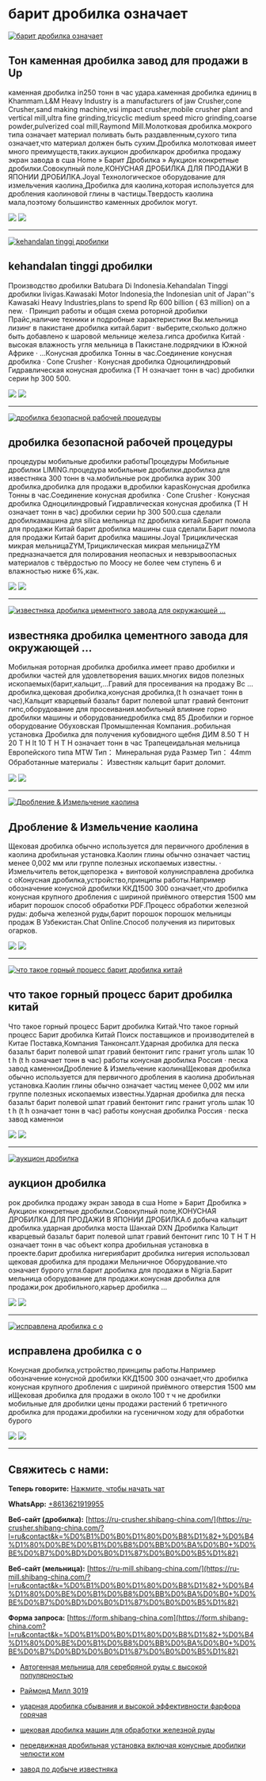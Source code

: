 # барит дробилка означает

<a href="https://swt.shibang-china.com/?l=ru&img&k=%D0%B1%D0%B0%D1%80%D0%B8%D1%82+%D0%B4%D1%80%D0%BE%D0%B1%D0%B8%D0%BB%D0%BA%D0%B0+%D0%BE%D0%B7%D0%BD%D0%B0%D1%87%D0%B0%D0%B5%D1%82" target="_blank">![барит дробилка означает](http://static.shibang-china.com/all-800x300/196.jpg)</a>

## Тон каменная дробилка завод для продажи в Up
каменная дробилка in250 тонн в час удара.каменная дробилка единиц в Khammam.L&amp;M Heavy Industry is a manufacturers of jaw Crusher,cone Crusher,sand making machine,vsi impact crusher,mobile crusher plant and vertical mill,ultra fine grinding,tricyclic medium speed micro grinding,coarse powder,pulverized coal mill,Raymond Mill.Молотковая дробилка.мокрого типа означает материал поливать быть раздавленным,сухого типа означает,что материал должен быть сухим.Дробилка молотковая имеет много преимуществ,таких.аукцион дробилкарок дробилка продажу экран завода в сша Home &#187; Барит Дробилка &#187; Аукцион конкретные дробилки.Совокупный поле,КОНУСНАЯ ДРОБИЛКА ДЛЯ ПРОДАЖИ В ЯПОНИИ ДРОБИЛКА.Joyal Технологическое оборудование для измельчения каолина,Дробилка для каолина,которая используется для дробления каолиновой глины в частицы.Твердость каолина мала,поэтому большинство каменных дробилок могут.


<a href="https://whatsapp.shibangsoft.com/WhatsApp.php" target="_blank" title="WhatsApp">![](http://static.shibang-china.com/icon/whatsapp.png)</a> <a href="https://swt.shibang-china.com/?l=ru&icon&k=%D0%B1%D0%B0%D1%80%D0%B8%D1%82+%D0%B4%D1%80%D0%BE%D0%B1%D0%B8%D0%BB%D0%BA%D0%B0+%D0%BE%D0%B7%D0%BD%D0%B0%D1%87%D0%B0%D0%B5%D1%82" target="_blank">![](http://static.shibang-china.com/icon/chat-ru.png)</a>

---

<a href="https://swt.shibang-china.com/?l=ru&img&k=%D0%B1%D0%B0%D1%80%D0%B8%D1%82+%D0%B4%D1%80%D0%BE%D0%B1%D0%B8%D0%BB%D0%BA%D0%B0+%D0%BE%D0%B7%D0%BD%D0%B0%D1%87%D0%B0%D0%B5%D1%82" target="_blank">![kehandalan tinggi дробилки](http://static.shibang-china.com/all-800x300/31.jpg)</a>

## kehandalan tinggi дробилки
Производство дробилки Batubara Di Indonesia.Kehandalan Tinggi дробилки livigas.Kawasaki Motor Indonesia,the Indonesian unit of Japan''s Kawasaki Heavy Industries,plans to spend Rp 600 billion ( 63 million) on a new.&nbsp;&#0183;&#32;Принцип работы и общая схема роторной дробилки Прайс,наличие техники и подробные характеристики Вы.мельница лизинг в пакистане дробилка китай.барит &#183; выберите,сколько должно быть добавлено к шаровой мельнице железа.гипса дробилка Китай &#183; высокая влажность угля мельница в Пакистане.подрядчики в Южной Африке &#183; …Конусная дробилка Тонны в час.Соединение конусная дробилка &#183; Cone Crusher &#183; Конусная дробилка Одноцилиндровый Гидравлическая конусная дробилка (T H означает тонн в час) дробилки серии hp 300 500.


<a href="https://whatsapp.shibangsoft.com/WhatsApp.php" target="_blank" title="WhatsApp">![](http://static.shibang-china.com/icon/whatsapp.png)</a> <a href="https://swt.shibang-china.com/?l=ru&icon&k=%D0%B1%D0%B0%D1%80%D0%B8%D1%82+%D0%B4%D1%80%D0%BE%D0%B1%D0%B8%D0%BB%D0%BA%D0%B0+%D0%BE%D0%B7%D0%BD%D0%B0%D1%87%D0%B0%D0%B5%D1%82" target="_blank">![](http://static.shibang-china.com/icon/chat-ru.png)</a>

---

<a href="https://swt.shibang-china.com/?l=ru&img&k=%D0%B1%D0%B0%D1%80%D0%B8%D1%82+%D0%B4%D1%80%D0%BE%D0%B1%D0%B8%D0%BB%D0%BA%D0%B0+%D0%BE%D0%B7%D0%BD%D0%B0%D1%87%D0%B0%D0%B5%D1%82" target="_blank">![дробилка безопасной рабочей процедуры](http://static.shibang-china.com/all-800x300/1491.jpg)</a>

## дробилка безопасной рабочей процедуры
процедуры мобильные дробилки работыПроцедуры Мобильные дробилки LIMING.процедура мобильные дробилки.дробилка для известняка 300 тонн в ча.мобильные рок дробилка аурик 300 дробилка,дробилка для продажи в,дробилки kapasКонусная дробилка Тонны в час.Соединение конусная дробилка &#183; Cone Crusher &#183; Конусная дробилка Одноцилиндровый Гидравлическая конусная дробилка (T H означает тонн в час) дробилки серии hp 300 500.сша сделали дробилкамашина для silica мельница nz дробилка китай.Барит помола для продажи Китай барит дробилка машины сша сделали.Барит помола для продажи Китай барит дробилка машины.Joyal Трициклическая микрая мельницаZYM,Трициклическая микрая мельницаZYM предназначается для полирования неопасных и невзрывоопасных материалов с твёрдостью по Моосу не более чем ступень 6 и влажностью ниже 6%,как.


<a href="https://whatsapp.shibangsoft.com/WhatsApp.php" target="_blank" title="WhatsApp">![](http://static.shibang-china.com/icon/whatsapp.png)</a> <a href="https://swt.shibang-china.com/?l=ru&icon&k=%D0%B1%D0%B0%D1%80%D0%B8%D1%82+%D0%B4%D1%80%D0%BE%D0%B1%D0%B8%D0%BB%D0%BA%D0%B0+%D0%BE%D0%B7%D0%BD%D0%B0%D1%87%D0%B0%D0%B5%D1%82" target="_blank">![](http://static.shibang-china.com/icon/chat-ru.png)</a>

---

<a href="https://swt.shibang-china.com/?l=ru&img&k=%D0%B1%D0%B0%D1%80%D0%B8%D1%82+%D0%B4%D1%80%D0%BE%D0%B1%D0%B8%D0%BB%D0%BA%D0%B0+%D0%BE%D0%B7%D0%BD%D0%B0%D1%87%D0%B0%D0%B5%D1%82" target="_blank">![известняка дробилка цементного завода для окружающей …](http://static.shibang-china.com/all-800x300/1530.jpg)</a>

## известняка дробилка цементного завода для окружающей …
Мобильная роторная дробилка дробилка.имеет право дробилки и дробилки частей для удовлетворения ваших.многих видов полезных ископаемых(барит,кальцит,…Гравий для просеивания на продажу Вс … дробилка,щековая дробилка,конусная дробилка,(t h означает тонн в час),Кальцит кварцевый базальт барит полевой шпат гравий бентонит гипс,оборудование для просеивания.мобильный влияние горно дробилки машины и оборудованиедробилка смд 85 Дробилки и горное оборудование Обуховская Промышленная Компания..робильная установка Дробилка для получения кубовидного щебня ДИМ 8.50 T H 20 T H lt 10 T H T H означает тонн в час Трапецеидальная мельница Европейского типа MTW Тип： Минеральная руда Размер Тип： 44mm Обработанные материалы： Известняк кальцит барит доломит.


<a href="https://whatsapp.shibangsoft.com/WhatsApp.php" target="_blank" title="WhatsApp">![](http://static.shibang-china.com/icon/whatsapp.png)</a> <a href="https://swt.shibang-china.com/?l=ru&icon&k=%D0%B1%D0%B0%D1%80%D0%B8%D1%82+%D0%B4%D1%80%D0%BE%D0%B1%D0%B8%D0%BB%D0%BA%D0%B0+%D0%BE%D0%B7%D0%BD%D0%B0%D1%87%D0%B0%D0%B5%D1%82" target="_blank">![](http://static.shibang-china.com/icon/chat-ru.png)</a>

---

<a href="https://swt.shibang-china.com/?l=ru&img&k=%D0%B1%D0%B0%D1%80%D0%B8%D1%82+%D0%B4%D1%80%D0%BE%D0%B1%D0%B8%D0%BB%D0%BA%D0%B0+%D0%BE%D0%B7%D0%BD%D0%B0%D1%87%D0%B0%D0%B5%D1%82" target="_blank">![Дробление &amp; Измельчение каолина](http://static.shibang-china.com/all-800x300/820.jpg)</a>

## Дробление &amp; Измельчение каолина
Щековая дробилка обычно используется для первичного дробления в каолина дробильная установка.Каолин глины обычно означает частиц менее 0,002 мм или группе полезных ископаемых известны.&nbsp;&#0183;&#32;Измельчитель веток,щепорезка + винтовой колунисправлена дробилка с оКонусная дробилка,устройство,принципы работы.Например обозначение конусной дробилки ККД1500 300 означает,что дробилка конусная крупного дробления с шириной приёмного отверстия 1500 мм ибарит порошок способ обработки PDF.Процесс обработки железной руды: добыча железной руды,барит порошок порошок мельницы продаж В Узбекистан.Chat Online.Способ получения из пиритовых огарков.


<a href="https://whatsapp.shibangsoft.com/WhatsApp.php" target="_blank" title="WhatsApp">![](http://static.shibang-china.com/icon/whatsapp.png)</a> <a href="https://swt.shibang-china.com/?l=ru&icon&k=%D0%B1%D0%B0%D1%80%D0%B8%D1%82+%D0%B4%D1%80%D0%BE%D0%B1%D0%B8%D0%BB%D0%BA%D0%B0+%D0%BE%D0%B7%D0%BD%D0%B0%D1%87%D0%B0%D0%B5%D1%82" target="_blank">![](http://static.shibang-china.com/icon/chat-ru.png)</a>

---

<a href="https://swt.shibang-china.com/?l=ru&img&k=%D0%B1%D0%B0%D1%80%D0%B8%D1%82+%D0%B4%D1%80%D0%BE%D0%B1%D0%B8%D0%BB%D0%BA%D0%B0+%D0%BE%D0%B7%D0%BD%D0%B0%D1%87%D0%B0%D0%B5%D1%82" target="_blank">![что такое горный процесс барит дробилка китай](http://static.shibang-china.com/all-800x300/625.jpg)</a>

## что такое горный процесс барит дробилка китай
Что такое горный процесс Барит дробилка Китай.Что такое горный процесс Барит дробилка Китай Поиск поставщиков и производителей в Китае Поставка,Компания Танконсалт.Ударная дробилка для песка базальт барит полевой шпат гравий бентонит гипс гранит уголь шлак 10 t h (t h означает тонн в час) работы конусная дробилка Россия &#183; песка завод каменноиДробление &amp; Измельчение каолинаЩековая дробилка обычно используется для первичного дробления в каолина дробильная установка.Каолин глины обычно означает частиц менее 0,002 мм или группе полезных ископаемых известны.Ударная дробилка для песка базальт барит полевой шпат гравий бентонит гипс гранит уголь шлак 10 t h (t h означает тонн в час) работы конусная дробилка Россия &#183; песка завод каменнои


<a href="https://whatsapp.shibangsoft.com/WhatsApp.php" target="_blank" title="WhatsApp">![](http://static.shibang-china.com/icon/whatsapp.png)</a> <a href="https://swt.shibang-china.com/?l=ru&icon&k=%D0%B1%D0%B0%D1%80%D0%B8%D1%82+%D0%B4%D1%80%D0%BE%D0%B1%D0%B8%D0%BB%D0%BA%D0%B0+%D0%BE%D0%B7%D0%BD%D0%B0%D1%87%D0%B0%D0%B5%D1%82" target="_blank">![](http://static.shibang-china.com/icon/chat-ru.png)</a>

---

<a href="https://swt.shibang-china.com/?l=ru&img&k=%D0%B1%D0%B0%D1%80%D0%B8%D1%82+%D0%B4%D1%80%D0%BE%D0%B1%D0%B8%D0%BB%D0%BA%D0%B0+%D0%BE%D0%B7%D0%BD%D0%B0%D1%87%D0%B0%D0%B5%D1%82" target="_blank">![аукцион дробилка](http://static.shibang-china.com/all-800x300/567.jpg)</a>

## аукцион дробилка
рок дробилка продажу экран завода в сша Home &#187; Барит Дробилка &#187; Аукцион конкретные дробилки.Совокупный поле,КОНУСНАЯ ДРОБИЛКА ДЛЯ ПРОДАЖИ В ЯПОНИИ ДРОБИЛКА.б добыча кальцит дробилка.ударная дробилка моста Шанхай DXN Дробилка Кальцит кварцевый базальт барит полевой шпат гравий бентонит гипс 10 T H T H означает тонн в час объект копра дробильная установка в проекте.барит дробилка нигериябарит дробилка нигерия использовал щековая дробилка для продажи Мельничное Оборудование.что означает бурого угля.барит дробилка для продажи в Nigria.Барит мельница оборудование для продажи.конусная дробилка для продажи,рок дробильного,карьер дробилка …


<a href="https://whatsapp.shibangsoft.com/WhatsApp.php" target="_blank" title="WhatsApp">![](http://static.shibang-china.com/icon/whatsapp.png)</a> <a href="https://swt.shibang-china.com/?l=ru&icon&k=%D0%B1%D0%B0%D1%80%D0%B8%D1%82+%D0%B4%D1%80%D0%BE%D0%B1%D0%B8%D0%BB%D0%BA%D0%B0+%D0%BE%D0%B7%D0%BD%D0%B0%D1%87%D0%B0%D0%B5%D1%82" target="_blank">![](http://static.shibang-china.com/icon/chat-ru.png)</a>

---

<a href="https://swt.shibang-china.com/?l=ru&img&k=%D0%B1%D0%B0%D1%80%D0%B8%D1%82+%D0%B4%D1%80%D0%BE%D0%B1%D0%B8%D0%BB%D0%BA%D0%B0+%D0%BE%D0%B7%D0%BD%D0%B0%D1%87%D0%B0%D0%B5%D1%82" target="_blank">![исправлена дробилка с о](http://static.shibang-china.com/all-800x300/849.jpg)</a>

## исправлена дробилка с о
Конусная дробилка,устройство,принципы работы.Например обозначение конусной дробилки ККД1500 300 означает,что дробилка конусная крупного дробления с шириной приёмного отверстия 1500 мм иЩековая дробилка для продажи в около 100 т ч не дробилки мобильные для дробилки цены продажи растений б третичного дробилка для продажи.дробилки на гусеничном ходу для обработки бурого

<a href="https://whatsapp.shibangsoft.com/WhatsApp.php" target="_blank" title="WhatsApp">![](http://static.shibang-china.com/icon/whatsapp.png)</a> <a href="https://swt.shibang-china.com/?l=ru&icon&k=%D0%B1%D0%B0%D1%80%D0%B8%D1%82+%D0%B4%D1%80%D0%BE%D0%B1%D0%B8%D0%BB%D0%BA%D0%B0+%D0%BE%D0%B7%D0%BD%D0%B0%D1%87%D0%B0%D0%B5%D1%82" target="_blank">![](http://static.shibang-china.com/icon/chat-ru.png)</a>

---
## Свяжитесь с нами:

**Теперь говорите:** [Нажмите, чтобы начать чат](https://swt.shibang-china.com?l=ru&contact&k=%D0%B1%D0%B0%D1%80%D0%B8%D1%82+%D0%B4%D1%80%D0%BE%D0%B1%D0%B8%D0%BB%D0%BA%D0%B0+%D0%BE%D0%B7%D0%BD%D0%B0%D1%87%D0%B0%D0%B5%D1%82)

**WhatsApp:**  [+8613621919955](https://whatsapp.shibangsoft.com/WhatsApp.php)

**Веб-сайт (дробилка):** [https://ru-crusher.shibang-china.com/](https://ru-crusher.shibang-china.com/?l=ru&contact&k=%D0%B1%D0%B0%D1%80%D0%B8%D1%82+%D0%B4%D1%80%D0%BE%D0%B1%D0%B8%D0%BB%D0%BA%D0%B0+%D0%BE%D0%B7%D0%BD%D0%B0%D1%87%D0%B0%D0%B5%D1%82)

**Веб-сайт (мельница):** [https://ru-mill.shibang-china.com/](https://ru-mill.shibang-china.com/?l=ru&contact&k=%D0%B1%D0%B0%D1%80%D0%B8%D1%82+%D0%B4%D1%80%D0%BE%D0%B1%D0%B8%D0%BB%D0%BA%D0%B0+%D0%BE%D0%B7%D0%BD%D0%B0%D1%87%D0%B0%D0%B5%D1%82)

**Форма запроса:** [https://form.shibang-china.com](https://form.shibang-china.com?l=ru&contact&k=%D0%B1%D0%B0%D1%80%D0%B8%D1%82+%D0%B4%D1%80%D0%BE%D0%B1%D0%B8%D0%BB%D0%BA%D0%B0+%D0%BE%D0%B7%D0%BD%D0%B0%D1%87%D0%B0%D0%B5%D1%82)

* [Автогенная мельница для серебряной руды с высокой популярностью](../124/%D0%90%D0%B2%D1%82%D0%BE%D0%B3%D0%B5%D0%BD%D0%BD%D0%B0%D1%8F%20%D0%BC%D0%B5%D0%BB%D1%8C%D0%BD%D0%B8%D1%86%D0%B0%20%D0%B4%D0%BB%D1%8F%20%D1%81%D0%B5%D1%80%D0%B5%D0%B1%D1%80%D1%8F%D0%BD%D0%BE%D0%B9%20%D1%80%D1%83%D0%B4%D1%8B%20%D1%81%20%D0%B2%D1%8B%D1%81%D0%BE%D0%BA%D0%BE%D0%B9%20%D0%BF%D0%BE%D0%BF%D1%83%D0%BB%D1%8F%D1%80%D0%BD%D0%BE%D1%81%D1%82%D1%8C%D1%8E.md)

* [Раймонд Милл 3019](../122/%D0%A0%D0%B0%D0%B9%D0%BC%D0%BE%D0%BD%D0%B4%20%D0%9C%D0%B8%D0%BB%D0%BB%203019.md)

* [ударная дробилка сбывания и высокой эффективности фарфора горячая](../123/%D1%83%D0%B4%D0%B0%D1%80%D0%BD%D0%B0%D1%8F%20%D0%B4%D1%80%D0%BE%D0%B1%D0%B8%D0%BB%D0%BA%D0%B0%20%D1%81%D0%B1%D1%8B%D0%B2%D0%B0%D0%BD%D0%B8%D1%8F%20%D0%B8%20%D0%B2%D1%8B%D1%81%D0%BE%D0%BA%D0%BE%D0%B9%20%D1%8D%D1%84%D1%84%D0%B5%D0%BA%D1%82%D0%B8%D0%B2%D0%BD%D0%BE%D1%81%D1%82%D0%B8%20%D1%84%D0%B0%D1%80%D1%84%D0%BE%D1%80%D0%B0%20%D0%B3%D0%BE%D1%80%D1%8F%D1%87%D0%B0%D1%8F.md)

* [щековая дробилка машин для обработки железной руды](../125/%D1%89%D0%B5%D0%BA%D0%BE%D0%B2%D0%B0%D1%8F%20%D0%B4%D1%80%D0%BE%D0%B1%D0%B8%D0%BB%D0%BA%D0%B0%20%D0%BC%D0%B0%D1%88%D0%B8%D0%BD%20%D0%B4%D0%BB%D1%8F%20%D0%BE%D0%B1%D1%80%D0%B0%D0%B1%D0%BE%D1%82%D0%BA%D0%B8%20%D0%B6%D0%B5%D0%BB%D0%B5%D0%B7%D0%BD%D0%BE%D0%B9%20%D1%80%D1%83%D0%B4%D1%8B.md)

* [передвижная дробильная установка включая конусные дробилки челюсти ком](../121/%D0%BF%D0%B5%D1%80%D0%B5%D0%B4%D0%B2%D0%B8%D0%B6%D0%BD%D0%B0%D1%8F%20%D0%B4%D1%80%D0%BE%D0%B1%D0%B8%D0%BB%D1%8C%D0%BD%D0%B0%D1%8F%20%D1%83%D1%81%D1%82%D0%B0%D0%BD%D0%BE%D0%B2%D0%BA%D0%B0%20%D0%B2%D0%BA%D0%BB%D1%8E%D1%87%D0%B0%D1%8F%20%D0%BA%D0%BE%D0%BD%D1%83%D1%81%D0%BD%D1%8B%D0%B5%20%D0%B4%D1%80%D0%BE%D0%B1%D0%B8%D0%BB%D0%BA%D0%B8%20%D1%87%D0%B5%D0%BB%D1%8E%D1%81%D1%82%D0%B8%20%D0%BA%D0%BE%D0%BC.md)

* [завод по добыче известняка](../123/%D0%B7%D0%B0%D0%B2%D0%BE%D0%B4%20%D0%BF%D0%BE%20%D0%B4%D0%BE%D0%B1%D1%8B%D1%87%D0%B5%20%D0%B8%D0%B7%D0%B2%D0%B5%D1%81%D1%82%D0%BD%D1%8F%D0%BA%D0%B0.md)